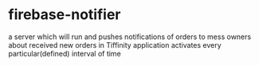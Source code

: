 # firebase-notifier
a server which will run and pushes notifications of orders to mess owners about received new orders in Tiffinity application activates every particular(defined) interval of time 
